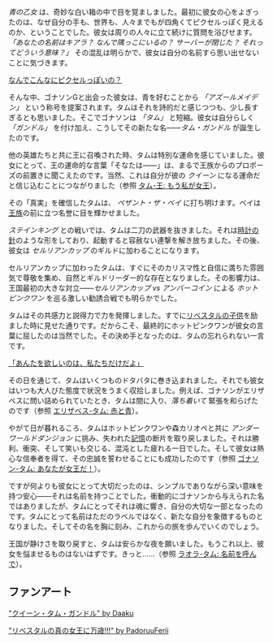 <!-- title: タム・ガンドル -->
<!-- status: 生存 -->

_青の乙女_ は、奇妙な白い箱の中で目を覚ましました。最初に彼女の心をよぎったのは、なぜ自分の手も、世界も、人々までもが四角くてピクセルっぽく見えるのか、ということでした。彼女は周りの人々に立て続けに質問を浴びせます。 _「あなたの名前はキアラ？ なんで隅っこにいるの？ サーバーが閉じた？ それってどういう意味？」_ その混乱は明らかで、彼女は自分の名前すら思い出せないことに気づきます。

[なんでこんなにピクセルっぽいの？](#embed:https://www.youtube.com/live/zgioohaY0m4?feature=shared&t=390)

そんな中、ゴナソンGと出会った彼女は、青を好むことから _「アズールメイデン」_ という称号を提案されます。タムはそれを詩的だと感じつつも、少し長すぎるとも思いました。そこでゴナソンは _「タム」_ と短縮。彼女は自分らしく _「ガンドル」_ を付け加え、こうしてその新たな名――_タム・ガンドル_ が誕生したのです。

他の英雄たちと共に王に召喚された時、タムは特別な運命を感じていました。彼女にとって、王の運命的な言葉「そなたは――」は、まるで王族からのプロポーズの前置きに聞こえたのです。当然、これは自分が彼の _クイーン_ になる運命だと信じ込むことにつながりました（参照 [タム-王: もう私が女王](#edge:kronii-king)）。

その「真実」を確信したタムは、 _ペザント・ザ・ベイ_ に打ち明けます。ベイは[王族](https://www.youtube.com/live/zgioohaY0m4?feature=shared&t=1333)の前に立つ名誉に目を輝かせました。

_ステインキング_ との戦いでは、タムは二刀の武器を抜きました。それは[時計の針](https://www.youtube.com/live/zgioohaY0m4?feature=shared&t=2968)のような形をしており、起動すると容赦ない連撃を解き放ちました。その後、彼女は _セルリアンカップ_ のギルドに加わることになります。

セルリアンカップに加わったタムは、すぐにそのカリスマ性と自信に満ちた雰囲気で尊敬を集め、自然とギルドリーダー的な存在となりました。その影響力は、王国最初の大きな対立――_セルリアンカップ vs アンバーコイン_ による _ホットピンクワン_ を巡る激しい勧誘合戦でも明らかでした。

タムはその共感力と説得力で力を発揮しました。すでに[リベスタルの子供](https://www.youtube.com/live/zgioohaY0m4?feature=shared&t=5140)を励ました時に見せた通りです。だからこそ、最終的にホットピンクワンが彼女の言葉に屈したのは当然でした。その決め手となったのは、タムの忘れられない一言です。

[「あんたを欲しいのは、私たちだけだよ」](#embed:https://www.youtube.com/live/zgioohaY0m4?feature=shared&t=6213)

その日を通じて、タムはいくつものドタバタに巻き込まれました。それでも彼女はいつも大人びた態度で状況をうまく収拾しました。例えば、ゴナソンがエリザベスに問い詰められていたとき、タムは間に入り、_落ち着いて_ 緊張を和らげたのです（参照 [エリザベス-タム: 赤と青](#edge:liz-kronii)）。

やがて日が暮れるころ、タムはホットピンクワンや森カリオペと共に _アンダーワールドダンジョン_ に挑み、失われた[記憶](https://www.youtube.com/live/zgioohaY0m4?feature=shared&t=11965)の断片を取り戻しました。それは勝利、衝突、そして笑いも交じる、混沌とした疲れる一日でした。そして彼女は熱心な信奉者を得て、その忠誠を誓わせることにも成功したのです（参照 [ゴナソン-タム: あなたが女王だ！](#edge:gigi-kronii)）。

ですが何よりも彼女にとって大切だったのは、シンプルでありながら深い意味を持つ安心――それは名前を持つことでした。衝動的にゴナソンから与えられた名ではありましたが、タムにとってそれは魂に響き、自分の大切な一部となったのです。タムにとって名前はただのラベルではなく、新たな自分を象徴するものとなりました。そしてその名を胸に刻み、これからの旅を歩んでいくのでしょう。

王国が静けさを取り戻すと、タムは安らかな夜を願いました。もうこれ以上、彼女を悩ませるものはないはずです。きっと……（参照 [ラオラ-タム: 名前を呼んで](#edge:raora-kronii)）。

## ファンアート

["クイーン・タム・ガンドル" by Daaku](https://x.com/koizumi_arata/status/1830329272155931070)

["リベスタルの真の女王に万歳!!!" by PadoruuFerii](https://x.com/PadoruFerii/status/1900745073664598460)
